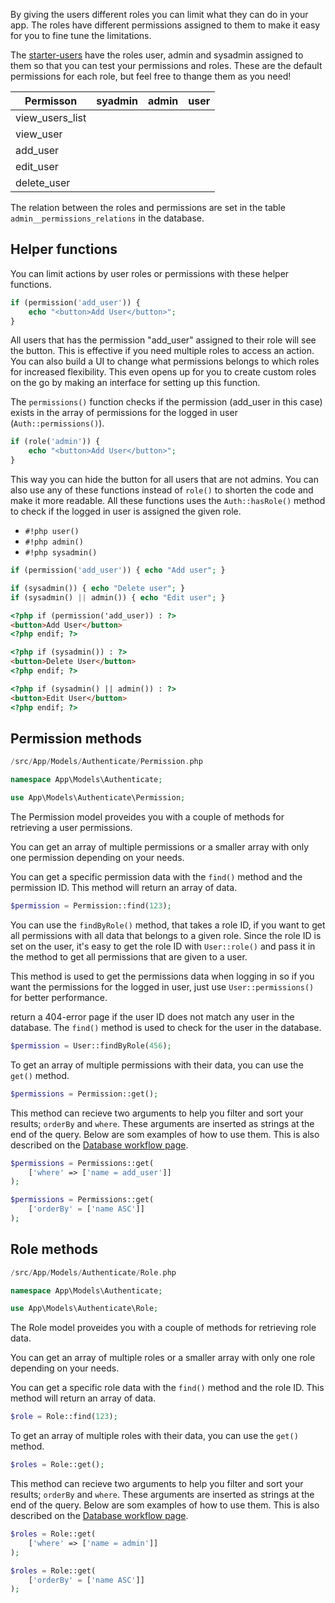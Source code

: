 By giving the users different roles you can limit what they can do in your app. The roles have different permissions assigned to them to make it easy for you to fine tune the limitations. 

The [starter-users](./database.md#starter-users) have the roles user, admin and sysadmin assigned to them so that you can test your permissions and roles. These are the default permissions for each role, but feel free to thange them as you need!

| Permisson       |              syadmin              |               admin               |               user                |
| --------------- |:---------------------------------:|:---------------------------------:|:---------------------------------:|
| view_users_list | <i class="fa-solid fa-check"></i> | <i class="fa-solid fa-check"></i> | <i class="fa-solid fa-check"></i> |
| view_user       | <i class="fa-solid fa-check"></i> | <i class="fa-solid fa-check"></i> | <i class="fa-solid fa-check"></i> |
| add_user        | <i class="fa-solid fa-check"></i> | <i class="fa-solid fa-check"></i> |                                   |
| edit_user       | <i class="fa-solid fa-check"></i> | <i class="fa-solid fa-check"></i> |                                   |
| delete_user     | <i class="fa-solid fa-check"></i> |                                   |                                   |

The relation between the roles and permissions are set in the table `admin__permissions_relations` in the database.

## Helper functions

You can limit actions by user roles or permissions with these helper functions.

```php
if (permission('add_user')) {
	echo "<button>Add User</button>";
}
```

All users that has the permission "add_user" assigned to their role will see the button. This is effective if you need multiple roles to access an action. You can also build a UI to change what permissions belongs to which roles for  increased flexibility. This even opens up for you to create custom roles on the go by making an interface for setting up this function.

The `permissions()` function checks if the permission (add_user in this case) exists in the array of permissions for the logged in user (`Auth::permissions()`).

```php
if (role('admin')) {
	echo "<button>Add User</button>";
}
```

This way you can hide the button for all users that are not admins. You can also use any of these functions instead of `role()` to shorten the code and make it more readable. All these functions uses the `Auth::hasRole()` method to check if the logged in user is assigned the given role.

- `#!php user()`
- `#!php admin()`
- `#!php sysadmin()`

```php title="PHP Example"
if (permission('add_user')) { echo "Add user"; }

if (sysadmin()) { echo "Delete user"; }
if (sysadmin() || admin()) { echo "Edit user"; }
```

```html title="HTML Example"
<?php if (permission('add_user)) : ?>
<button>Add User</button>
<?php endif; ?>

<?php if (sysadmin()) : ?>
<button>Delete User</button>
<?php endif; ?>

<?php if (sysadmin() || admin()) : ?>
<button>Edit User</button>
<?php endif; ?>
```

## Permission methods

```php title="Location"
/src/App/Models/Authenticate/Permission.php
```

```php title="Namespace"
namespace App\Models\Authenticate;
```

```php title="Import"
use App\Models\Authenticate\Permission;
```

The Permission model proveides you with a couple of methods for retrieving a user permissions.

You can get an array of multiple permissions or a smaller array with only one permission depending on your needs.

You can get a specific permission data with the `find()` method and the permission ID. This method will return an array of data.

```php
$permission = Permission::find(123);
```

You can use the `findByRole()` method, that takes a role ID, if you want to get all permissions with all data that belongs to a given role. Since the role ID is set on the user, it's easy to get the role ID with `User::role()` and pass it in the method to get all permissions that are given to a user. 

This method is used to get the permissions data when logging in so if you want the permissions for the logged in user, just use `User::permissions()` for better performance.


 return a 404-error page if the user ID does not match any user in the database. The `find()` method is used to check for the user in the database.

```php
$permission = User::findByRole(456);
```

To get an array of multiple permissions with their data, you can use the `get()` method. 

```php
$permissions = Permission::get();
```

This method can recieve two arguments to help you filter and sort your results; `orderBy` and `where`. These arguments are inserted as strings at the end of the query. Below are som examples of how to use them. This is also described on the [Database workflow page](../database.md#database-methods).

```php
$permissions = Permissions::get(
	['where' => ['name = add_user']]
);

$permissions = Permissions::get(
	['orderBy' = ['name ASC']]
);
```

## Role methods

```php title="Location"
/src/App/Models/Authenticate/Role.php
```

```php title="Namespace"
namespace App\Models\Authenticate;
```

```php title="Import"
use App\Models\Authenticate\Role;
```

The Role model proveides you with a couple of methods for retrieving role data.

You can get an array of multiple roles or a smaller array with only one role depending on your needs.

You can get a specific role data with the `find()` method and the role ID. This method will return an array of data.

```php
$role = Role::find(123);
```

To get an array of multiple roles with their data, you can use the `get()` method. 

```php
$roles = Role::get();
```

This method can recieve two arguments to help you filter and sort your results; `orderBy` and `where`. These arguments are inserted as strings at the end of the query. Below are som examples of how to use them. This is also described on the [Database workflow page](../database.md#database-methods).

```php
$roles = Role::get(
	['where' => ['name = admin']]
);

$roles = Role::get(
	['orderBy' = ['name ASC']]
);
```